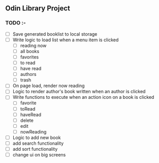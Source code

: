 ## Odin Library Project

### TODO :-

- [ ] Save generated booklist to local storage
- [ ] Write logic to load list when a menu item is clicked
  - [ ] reading now
  - [ ] all books
  - [ ] favorites
  - [ ] to read
  - [ ] have read
  - [ ] authors
  - [ ] trash
- [ ] On page load, render now reading
- [ ] Logic to render author's book written when an author is clicked
- [ ] Write functions to execute when an action icon on a book is clicked
  - [ ] favorite
  - [ ] toRead
  - [ ] haveRead
  - [ ] delete
  - [ ] edit
  - [ ] nowReading
- [ ] Logic to add new book
- [ ] add search functionality
- [ ] add sort functionality
- [ ] change ui on big screens
